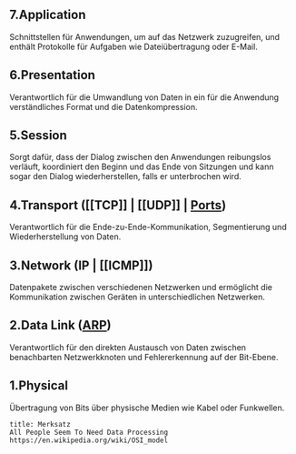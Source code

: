 ## 7.Application 
Schnittstellen für Anwendungen, um auf das Netzwerk zuzugreifen, und enthält Protokolle für Aufgaben wie Dateiübertragung oder E-Mail.
## 6.Presentation 
Verantwortlich für die Umwandlung von Daten in ein für die Anwendung verständliches Format und die Datenkompression.
## 5.Session 
Sorgt dafür, dass der Dialog zwischen den Anwendungen reibungslos verläuft, koordiniert den Beginn und das Ende von Sitzungen und kann sogar den Dialog wiederherstellen, falls er unterbrochen wird.
## 4.Transport ([[TCP]] | [[UDP]] | [Ports](../IP/Ports.md))
Verantwortlich für die Ende-zu-Ende-Kommunikation, Segmentierung und Wiederherstellung von Daten.
## 3.Network (IP | [[ICMP]])
Datenpakete zwischen verschiedenen Netzwerken und ermöglicht die Kommunikation zwischen Geräten in unterschiedlichen Netzwerken.
## 2.Data Link ([ARP](ARP.md))     
Verantwortlich für den direkten Austausch von Daten zwischen benachbarten Netzwerkknoten und Fehlererkennung auf der Bit-Ebene.
## 1.Physical 
Übertragung von Bits über physische Medien wie Kabel oder Funkwellen.

```ad-tip
title: Merksatz
All People Seem To Need Data Processing 
https://en.wikipedia.org/wiki/OSI_model
```
